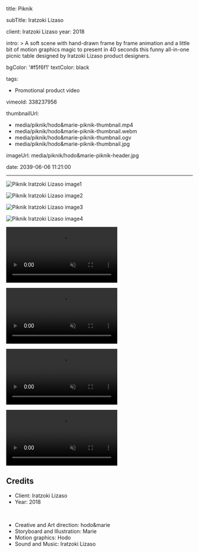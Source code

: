 title: Piknik

subTitle: Iratzoki Lizaso

client: Iratzoki Lizaso
year: 2018

intro: >
  A soft scene with hand-drawn frame by frame animation and a little bit of motion graphics magic to present in 40 seconds this funny all-in-one picnic table designed by Iratzoki Lizaso product designers.

bgColor: '#f5f6f1'
textColor: black

tags:
  - Promotional product video

vimeoId: 338237956

thumbnailUrl:
  - media/piknik/hodo&marie-piknik-thumbnail.mp4
  - media/piknik/hodo&marie-piknik-thumbnail.webm
  - media/piknik/hodo&marie-piknik-thumbnail.ogv
  - media/piknik/hodo&marie-piknik-thumbnail.jpg

imageUrl: media/piknik/hodo&marie-piknik-header.jpg

date: 2039-06-06 11:21:00

---

<!-- This is a 2x gallery sample -->
<!-- Always add a linebreak between images -->
<!-- It needs two images between paragraph tags -->
<div class="gallery gallery-2">

![Piknik Iratzoki Lizaso image1](/demo/media/piknik/hodo&marie-piknik-1.jpg)

![Piknik Iratzoki Lizaso image2](/demo/media/piknik/hodo&marie-piknik-2.jpg)


</div>


<!-- This is a 2x gallery sample -->
<!-- Always add a linebreak between images -->
<!-- It needs two images between paragraph tags -->
<div class="gallery gallery-2">

![Piknik Iratzoki Lizaso image3](/demo/media/piknik/hodo&marie-piknik-3.jpg)

![Piknik Iratzoki Lizaso image4](/demo/media/piknik/hodo&marie-piknik-4.jpg)


</div>



<!-- This is a 2x VIDEO gallery -->
<!-- Always add a linebreak between images -->
<!-- It needs two images between paragraph tags -->
<div class="gallery gallery-2">

<p>
	<video playsinline="playsinline" muted loop autoplay>
			<source src="/demo/media/piknik/hodo&marie-Piknik-5.mp4" type="video/mp4">
			<source src="/demo/media/piknik/hodo&marie-Piknik-5.webm" type="video/webm">
	</video>
</p>

<p>
	<video playsinline="playsinline" muted loop autoplay>
			<source src="/demo/media/piknik/hodo&marie-Piknik-6.mp4" type="video/mp4">
			<source src="/demo/media/piknik/hodo&marie-Piknik-6.webm" type="video/webm">
	</video>
</p>


</div>



<!-- This is a 2x VIDEO gallery -->
<!-- Always add a linebreak between images -->
<!-- It needs two images between paragraph tags -->
<div class="gallery gallery-2">

<p>
	<video playsinline="playsinline" muted loop autoplay>
			<source src="/demo/media/piknik/hodo&marie-Piknik-7.mp4" type="video/mp4">
			<source src="/demo/media/piknik/hodo&marie-Piknik-7.webm" type="video/webm">
	</video>
</p>

<p>
	<video playsinline="playsinline" muted loop autoplay>
			<source src="/demo/media/piknik/hodo&marie-Piknik-8.mp4" type="video/mp4">
			<source src="/demo/media/piknik/hodo&marie-Piknik-8.webm" type="video/webm">
	</video>
</p>


</div>



<!-- Sample credits secion -->
## Credits

* Client: Iratzoki Lizaso
* Year: 2018  
  
<br>

* Creative and Art direction: hodo&marie
* Storyboard and Illustration: Marie
* Motion graphics: Hodo
* Sound and Music: Iratzoki Lizaso
